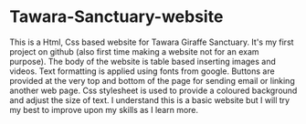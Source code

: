 # Tawara-Sanctuary-website
This is a Html, Css based website for Tawara Giraffe Sanctuary. 
It's my first project on github (also first time making a website not for an exam purpose). 
The body of the website is table based inserting images and videos. 
Text formatting is applied using fonts from google. 
Buttons are provided at the very top and bottom of the page for sending email or linking another web page.
Css stylesheet is used to provide a coloured background and adjust the size of text.
I understand this is a basic website but I will try my best to improve upon my skills as I learn more.
